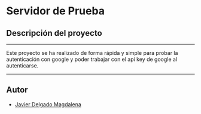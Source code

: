 # Servidor de Prueba 

## Descripción del proyecto
---

Este proyecto se ha realizado de forma rápida y simple para probar la autenticación con google y poder trabajar con el api key de google al autenticarse.

---

Autor
---
* [Javier Delgado Magdalena](http://www.linkedin.com/pub/javier-delgado-magdalena/33/9a1/226)

